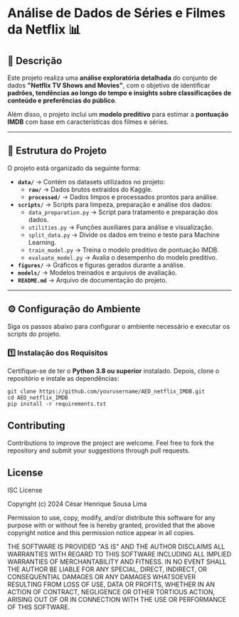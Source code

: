 # **Análise de Dados de Séries e Filmes da Netflix 📊**

## **📌 Descrição**
Este projeto realiza uma **análise exploratória detalhada** do conjunto de dados **"Netflix TV Shows and Movies"**, com o objetivo de identificar **padrões, tendências ao longo do tempo e insights sobre classificações de conteúdo e preferências do público**.

Além disso, o projeto inclui um **modelo preditivo** para estimar a **pontuação IMDB** com base em características dos filmes e séries.

---

## **📂 Estrutura do Projeto**
O projeto está organizado da seguinte forma:

- **`data/`** → Contém os datasets utilizados no projeto:
  - **`raw/`** → Dados brutos extraídos do Kaggle.
  - **`processed/`** → Dados limpos e processados prontos para análise.
- **`scripts/`** → Scripts para limpeza, preparação e análise dos dados:
  - `data_preparation.py` → Script para tratamento e preparação dos dados.
  - `utilities.py` → Funções auxiliares para análise e visualização.
  - `split_data.py` → Divide os dados em treino e teste para Machine Learning.
  - `train_model.py` → Treina o modelo preditivo de pontuação IMDB.
  - `evaluate_model.py` → Avalia o desempenho do modelo preditivo.
- **`figures/`** → Gráficos e figuras gerados durante a análise.
- **`models/`** → Modelos treinados e arquivos de avaliação.
- **`README.md`** → Arquivo de documentação do projeto.

---

## **⚙️ Configuração do Ambiente**
Siga os passos abaixo para configurar o ambiente necessário e executar os scripts do projeto.

### **1️⃣ Instalação dos Requisitos**
Certifique-se de ter o **Python 3.8 ou superior** instalado. Depois, clone o repositório e instale as dependências:

```
git clone https://github.com/yourusername/AED_netflix_IMDB.git
cd AED_netflix_IMDB
pip install -r requirements.txt
```

## Contributing
Contributions to improve the project are welcome. Feel free to fork the repository and submit your suggestions through pull requests.

## License
ISC License

Copyright (c) 2024 César Henrique Sousa Lima

Permission to use, copy, modify, and/or distribute this software for any
purpose with or without fee is hereby granted, provided that the above
copyright notice and this permission notice appear in all copies.

THE SOFTWARE IS PROVIDED "AS IS" AND THE AUTHOR DISCLAIMS ALL WARRANTIES WITH
REGARD TO THIS SOFTWARE INCLUDING ALL IMPLIED WARRANTIES OF MERCHANTABILITY
AND FITNESS. IN NO EVENT SHALL THE AUTHOR BE LIABLE FOR ANY SPECIAL, DIRECT,
INDIRECT, OR CONSEQUENTIAL DAMAGES OR ANY DAMAGES WHATSOEVER RESULTING FROM
LOSS OF USE, DATA OR PROFITS, WHETHER IN AN ACTION OF CONTRACT, NEGLIGENCE OR
OTHER TORTIOUS ACTION, ARISING OUT OF OR IN CONNECTION WITH THE USE OR
PERFORMANCE OF THIS SOFTWARE.
